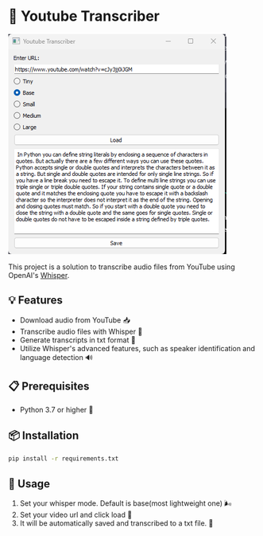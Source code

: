 
# 🤫 Youtube Transcriber
![](/images/image.png)

This project is a solution to transcribe audio files from YouTube using OpenAI's [Whisper](https://openai.com/blog/whisper/).

## 💡 Features

* Download audio from YouTube 📥
* Transcribe audio files with Whisper 🤔
* Generate transcripts in txt format 📝
* Utilize Whisper's advanced features, such as speaker identification and language detection 🔊

## 📋 Prerequisites

* Python 3.7 or higher 🐍

## 📦 Installation
   ```bash
   pip install -r requirements.txt
   ```

## 🔨 Usage
1. Set your whisper mode. Default is base(most lightweight one) 🌬
2. Set your video url and click load 🎥
3. It will be automatically saved and transcribed to a txt file. 💾
